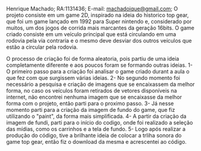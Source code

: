 Henrique Machado; RA:1131436; E-mail: machadoique@gmail.com;
O projeto consiste em um game 2D, inspirado na ideia do historico top gear, que foi um game lançado em 1992 para Super nintendo  e,
considerado por muitos, um dos jogos de corrida mais marcantes da geração 16bits.
O game criado consiste em um veículo principal que está circulando em uma rodovia pela via contraria e o mesmo deve desviar dos outros veículos que estão a circular pela rodovia.

O processo de criação foi de forma aleatoria, pois partiu de uma ideia completamente diferente e aos poucos foram se formando outras ideias.
 1- O primeiro passo para a criação foi analisar o game criado durant a aula o que fez com que surgissem várias ideias.
 2- No segundo momento foi necessário a pesquisa e criação de imagens que se encaixassem da melhor forma, no caso os veículos foram retirados de vetores disponíveis na internet, 
 não encontrei nenhuma imagem que se encaixasse da melhor forma com o projeto, então parti para o proximo passo.
 3- Já nesse momento parti para a criação da imagem de fundo do game, que fiz utilizando o "paint", da forma mais simplificada.
 4- A partir da criação da imagem de fundi, parti para o início do codigo, onde foi realizado a seleção das mídias, como os carrinhos e a tela de fundo.
 5- Logo após realizar a produção do código, tive a brilhante ideia de colocar a trliha sonora do game top gear, então fiz o download da mesma e acrescentei ao código.
 
